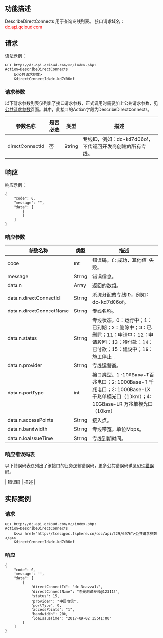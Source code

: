 ## 功能描述
 
DescribeDirectConnects 用于查询专线列表。
接口请求域名：<font style="color:red">dc.api.qcloud.com</font> 

## 请求

语法示例：
```
GET http://dc.api.qcloud.com/v2/index.php?Action=DescribeDirectConnects
    &<公共请求参数>
    &directConnectId=dc-kd7d06of
```

### 请求参数
以下请求参数列表仅列出了接口请求参数，正式调用时需要加上公共请求参数，见<a href="/doc/api/372/4153" title="公共请求参数">公共请求参数</a>页面。其中，此接口的Action字段为DescribeDirectConnects。

| 参数名称 | 是否必选  | 类型 | 描述 |
|---------|---------|---------|---------|
| directConnectId | 否 | String | 专线ID，例如：dc-kd7d06of，不传返回开发商创建的所有专线。 | 


## 响应

响应示例：
```
{
    "code": 0,
    "message": "",
    "data": [
        {
        }
    ]
}
```

### 响应参数

| 参数名称 | 类型 | 描述|
|---------|---------|---------|
| code| Int | 错误码，0: 成功，其他值: 失败。 |
| message |  String | 错误信息。 |
| data.n | Array  | 返回的数组。 |
| data.n.directConnectId | String | 系统分配的专线ID，例如：dc-kd7d06of。|
| data.n.directConnectName | String | 专线名称。|
| data.n.status | String | 专线状态，0：运行中；1：已到期；2：删除中；3：已删除；11：申请中；12：申请驳回；13：待付款；14：已付款；15：建设中；16：施工停止； |
| data.n.provider | String | 专线运营商。|
| data.n.portType | int | 接口类型。1 :100Base-T百兆电口；2: 1000Base-T 千兆电口；3: 1000Base-LX 千兆单模光口（10km）；4: 10GBase-LR 万兆单模光口（10km） |
| data.n.accessPoints | String | 接入点。|
| data.n.bandwidth | String | 专线带宽，单位Mbps。|
| data.n.loaIssueTime | String | 专线到期时间。|

### 响应错误码表
以下错误码表仅列出了该接口的业务逻辑错误码，更多公共错误码详见<a href="http://tcecqpoc.fsphere.cn/doc/api/245/4924" title="VPC错误码">VPC错误码</a>。
 
| 错误码 | 描述 |



## 实际案例

### 请求
```
GET http://dc.api.qcloud.com/v2/index.php?Action=DescribeDirectConnects
    &<<a href="http://tcecqpoc.fsphere.cn/doc/api/229/6976">公共请求参数</a>>
    &directConnectId=dc-kd7d06of
```

### 响应
```
{
    "code": 0,
    "message": "",
    "data": [
        {
            "directConnectId": "dc-3cavza1z",
            "directConnectName": "李昊测试专线@123112",
            "status": 15,
            "provider": "中国电信",
            "portType": 8,
            "accessPoints": "1",
            "bandwidth": 200,
            "loaIssueTime": "2017-09-02 15:41:00"
        }
    ]
}
```

